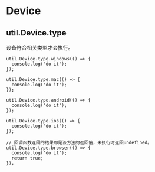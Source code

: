 # Device

## util.Device.type

设备符合相关类型才会执行。

    util.Device.type.windows(() => {
      console.log('do it');
    });

    util.Device.type.mac(() => {
      console.log('do it');
    });

    util.Device.type.android(() => {
      console.log('do it');
    });

    util.Device.type.ios(() => {
      console.log('do it');
    });

    // 回调函数返回的结果即是该方法的返回值，未执行时返回undefined。
    util.Device.type.browser(() => {
      console.log('do it');  
      return true;
    });
